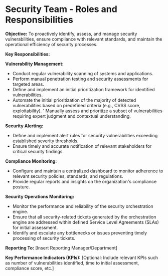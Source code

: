 # Security Team - Roles and Responsibilities

**Objective:** To proactively identify, assess, and manage security vulnerabilities, ensure compliance with relevant standards, and maintain the operational efficiency of security processes.

**Key Responsibilities:**

**Vulnerability Management:**
* Conduct regular vulnerability scanning of systems and applications.
* Perform manual penetration testing and security assessments for targeted areas.
* Define and implement an initial prioritization framework for identified vulnerabilities.
* Automate the initial prioritization of the majority of detected vulnerabilities based on predefined criteria (e.g., CVSS score, exploitability).
' Manually assess and prioritize a subset of vulnerabilities requiring expert judgment and contextual understanding.

**Security Alerting:**
* Define and implement alert rules for security vulnerabilities exceeding established severity thresholds.
* Ensure timely and accurate notification of relevant stakeholders for critical security findings.

**Compliance Monitoring:**
* Configure and maintain a centralized dashboard to monitor adherence to relevant security policies, standards, and regulations.
* Provide regular reports and insights on the organization's compliance posture.

**Security Operations Monitoring:**
* Monitor the performance and reliability of the security orchestration engine.
* Ensure that all security-related tickets generated by the orchestration engine are addressed within defined Service Level Agreements (SLAs) for initial assessment.
* Identify and escalate any bottlenecks or issues preventing timely processing of security tickets.

**Reporting To:** \[Insert Reporting Manager/Department]

**Key Performance Indicators (KPIs):** \[Optional: Include relevant KPIs such as number of vulnerabilities identified, time to initial assessment, compliance score, etc.]
